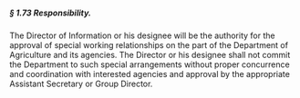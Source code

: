 ##### § 1.73 Responsibility. #####

The Director of Information or his designee will be the authority for the approval of special working relationships on the part of the Department of Agriculture and its agencies. The Director or his designee shall not commit the Department to such special arrangements without proper concurrence and coordination with interested agencies and approval by the appropriate Assistant Secretary or Group Director.